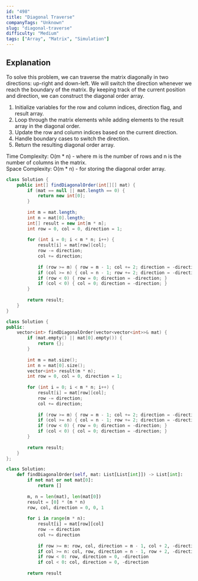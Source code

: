 ```yaml
---
id: "498"
title: "Diagonal Traverse"
companyTags: "Unknown"
slug: "diagonal-traverse"
difficulty: "Medium"
tags: ["Array", "Matrix", "Simulation"]
---
```


## Explanation
To solve this problem, we can traverse the matrix diagonally in two directions: up-right and down-left. We will switch the direction whenever we reach the boundary of the matrix. By keeping track of the current position and direction, we can construct the diagonal order array.

1. Initialize variables for the row and column indices, direction flag, and result array.
2. Loop through the matrix elements while adding elements to the result array in the diagonal order.
3. Update the row and column indices based on the current direction.
4. Handle boundary cases to switch the direction.
5. Return the resulting diagonal order array.

Time Complexity: O(m * n) - where m is the number of rows and n is the number of columns in the matrix.  
Space Complexity: O(m * n) - for storing the diagonal order array.
```java
class Solution {
    public int[] findDiagonalOrder(int[][] mat) {
        if (mat == null || mat.length == 0) {
            return new int[0];
        }
        
        int m = mat.length;
        int n = mat[0].length;
        int[] result = new int[m * n];
        int row = 0, col = 0, direction = 1;
        
        for (int i = 0; i < m * n; i++) {
            result[i] = mat[row][col];
            row -= direction;
            col += direction;
            
            if (row >= m) { row = m - 1; col += 2; direction = -direction; }
            if (col >= n) { col = n - 1; row += 2; direction = -direction; }
            if (row < 0) { row = 0; direction = -direction; }
            if (col < 0) { col = 0; direction = -direction; }
        }
        
        return result;
    }
}
```

```cpp
class Solution {
public:
    vector<int> findDiagonalOrder(vector<vector<int>>& mat) {
        if (mat.empty() || mat[0].empty()) {
            return {};
        }
        
        int m = mat.size();
        int n = mat[0].size();
        vector<int> result(m * n);
        int row = 0, col = 0, direction = 1;
        
        for (int i = 0; i < m * n; i++) {
            result[i] = mat[row][col];
            row -= direction;
            col += direction;
            
            if (row >= m) { row = m - 1; col += 2; direction = -direction; }
            if (col >= n) { col = n - 1; row += 2; direction = -direction; }
            if (row < 0) { row = 0; direction = -direction; }
            if (col < 0) { col = 0; direction = -direction; }
        }
        
        return result;
    }
};
```

```python
class Solution:
    def findDiagonalOrder(self, mat: List[List[int]]) -> List[int]:
        if not mat or not mat[0]:
            return []
        
        m, n = len(mat), len(mat[0])
        result = [0] * (m * n)
        row, col, direction = 0, 0, 1
        
        for i in range(m * n):
            result[i] = mat[row][col]
            row -= direction
            col += direction
            
            if row >= m: row, col, direction = m - 1, col + 2, -direction
            if col >= n: col, row, direction = n - 1, row + 2, -direction
            if row < 0: row, direction = 0, -direction
            if col < 0: col, direction = 0, -direction
        
        return result
```